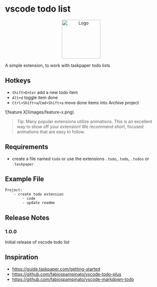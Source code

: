 # vscode todo list

<p align="center">
  <img src="https://raw.githubusercontent.com/thisotherthing/vscode-todo-list/master/icon/icon.png" width="128" alt="Logo">
</p>

A simple extension, to work with taskpaper todo lists

## Hotkeys
- `Shift+Enter` add a new todo item
- `Alt+d` toggle item done
- `Ctrl+Shift+a`/`Cmd+Shift+a` move done items into Archive project

\!\[feature X\]\(images/feature-x.png\)

> Tip: Many popular extensions utilize animations. This is an excellent way to show off your extension! We recommend short, focused animations that are easy to follow.

## Requirements
- create a file named `todo` or use the extensions `.todo`,`.todo`, `.todos` or `.taskpaper`

## Example File
```
Project:
	- create todo extension
		- code
		- update readme
```

## Release Notes
### 1.0.0
Initial release of vscode todo list

## Inspiration
- https://guide.taskpaper.com/getting-started
- https://github.com/fabiospampinato/vscode-todo-plus
- https://github.com/fabiospampinato/vscode-markdown-todo
